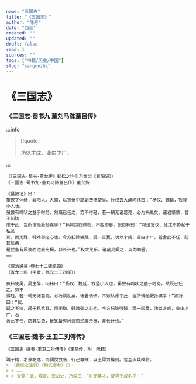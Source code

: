 ```yaml
---
name: "三国志"
title: "《三国志》"
author: "陈寿"
date: "西晋"
created: ""
updated: ""
draft: false
read: 1
sources: ""
tags: ["书籍/历史/中国"]
slug: "sanguozhi"
---
```


# 《三国志》

### 《三国志·蜀书九 董刘马陈董吕传》

:::info

> [!quote]
>
> 功以才成，业由才广。

:::

```
（《三国志·蜀书·董允传》裴松之注引习凿齿《襄阳记》）
《三国志·蜀书九·董刘马陈董吕传》董允传

《襄阳记》曰：
董恢字休绪，襄阳人。入蜀，以宣信中郎副费祎使吴。孙权尝大醉问祎曰：“杨仪、魏延，牧竖小人也。
虽尝有鸣吠之益于时务，然既已任之，势不得轻，若一朝无诸葛亮，必为祸乱矣。诸君愦愦，曾不知防
虑于此，岂所谓贻厥孙谋乎？”祎愕然四顾视，不能即答。恢目祎曰：“可速言仪、延之不协起于私忿
耳，而无黥、韩难御之心也。今方扫除强贼，混一区夏，功以才成，业由才广，若舍此不任，防其后患，
是犹备有风波而逆废舟楫，非长计也。”权大笑乐。诸葛亮闻之，以为知言。
……
```

```
《资治通鉴·卷七十二魏纪四》
（青龙二年（甲寅，西元二三四年））

费祎使吴，吴主醉，问祎曰：“杨仪、魏延，牧竖小人也，虽尝有鸣吠之益于时务，然既已任之，势不
得轻。若一朝无诸葛亮，必为祸乱矣。诸君愦愦，不知防虑于此，岂所谓贻厥孙谋乎！”祎对曰：“仪、
延之不协，起于私忿耳，而无黥、韩难御之心也。今方扫除强贼，混一函夏，功以才成，业由才广，若
舍此不任，防其后患，是犹备有风波而逆废舟楫，非长计也。”
```

### 《三国志·魏书·王卫二刘傅传》
```markdown
《三国志·魏书·王卫二刘傅传》（王粲传，附　阮籍）

瑀子籍，才藻艳逸，而倜傥放荡，行己寡欲，以庄周为模则。官至步兵校尉。
> （裴松之注引）《魏氏春秋》曰：
> > ……
> > 尝登广武，观楚、汉战处，乃叹曰：“时无英才，使竖子成名乎！”
```
